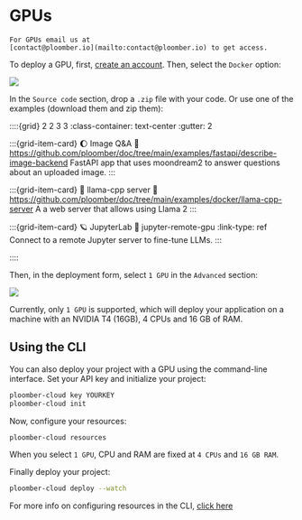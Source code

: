 # GPUs

```{note}
For GPUs email us at
[contact@ploomber.io](mailto:contact@ploomber.io) to get access.
```

To deploy a GPU, first, [create an account](https://platform.ploomber.io/register?utm_source=gpu&utm_medium=documentation). Then, select the `Docker` option:

![](../static/docker.png)

In the `Source code` section, drop a `.zip` file with your code. Or use one of the examples (download them and zip them):

::::{grid} 2 2 3 3
:class-container: text-center
:gutter: 2

:::{grid-item-card} 🌔 Image Q&A
:link: https://github.com/ploomber/doc/tree/main/examples/fastapi/describe-image-backend
FastAPI app that uses moondream2 to answer questions about an uploaded image.
:::

:::{grid-item-card} 🦙 llama-cpp server
:link: https://github.com/ploomber/doc/tree/main/examples/docker/llama-cpp-server
A a web server that allows using Llama 2
:::

:::{grid-item-card} 🪐 JupyterLab
:link: jupyter-remote-gpu
:link-type: ref
Connect to a remote Jupyter server to fine-tune LLMs.
:::

::::


Then, in the deployment form, select `1 GPU` in the `Advanced` section:

![](../static/gpu/select-gpu.png)

Currently, only `1 GPU` is supported, which will deploy your application on a
machine with an NVIDIA T4 (16GB), 4 CPUs and 16 GB of RAM.

## Using the CLI

You can also deploy your project with a GPU using the command-line interface. Set your API key and initialize your project:

```sh
ploomber-cloud key YOURKEY
ploomber-cloud init
```

Now, configure your resources:

```sh
ploomber-cloud resources
```

When you select `1 GPU`, CPU and RAM are fixed at `4 CPUs` and `16 GB RAM`.

Finally deploy your project:

```sh
ploomber-cloud deploy --watch
```

For more info on configuring resources in the CLI, [click here](../user-guide/cli.md#configure-resources)


